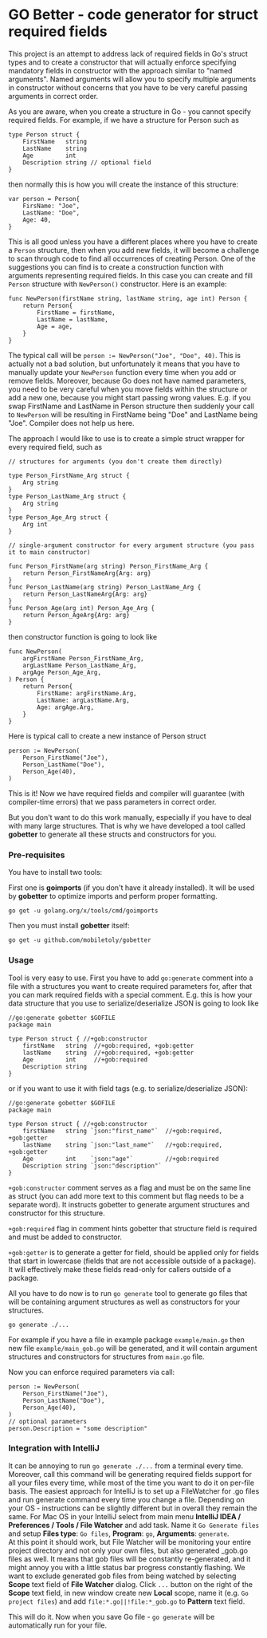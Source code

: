 # GO Better - code generator for struct required fields

This project is an attempt to address lack of required fields in Go's struct types and to create a constructor that
will actually enforce specifying mandatory fields in constructor with the approach similar to "named arguments".
Named arguments will allow you to specify multiple arguments in constructor without concerns that you have to be
very careful passing arguments in correct order.

As you are aware, when you create a structure in Go - you cannot specify required fields. For example, if we have
a structure for Person such as

```
type Person struct {
	FirstName   string
	LastName    string
	Age         int
	Description string // optional field
}
```

then normally this is how you will create the instance of this structure:

```
var person = Person{
    FirsName: "Joe",
    LastName: "Doe",
    Age: 40,
}
```

This is all good unless you have a different places where you have to create a `Person` structure, then when you
add new fields, it will become a challenge to scan through code to find all occurrences of creating Person. One of
the suggestions you can find is to create a construction function with arguments representing required fields.
In this case you can create and fill `Person` structure with `NewPerson()` constructor. Here is an example:

```
func NewPerson(firstName string, lastName string, age int) Person {
    return Person{
        FirstName = firstName,
        LastName = lastName,
        Age = age,
    }
}
```

The typical call will be `person := NewPerson("Joe", "Doe", 40)`.
This is actually not a bad solution, but unfortunately it means that you have to manually update your `NewPerson`
function every time when you add or remove fields. Moreover, because Go does not have named parameters, you
need to be very careful when you move fields within the structure or add a new one, because you might start
passing wrong values. E.g. if you swap FirstName and LastName in Person structure then suddenly your call to `NewPerson` 
will be resulting in FirstName being "Doe" and LastName being "Joe". Compiler does not help us here.

The approach I would like to use is to create a simple struct wrapper for every required field, such as

```
// structures for arguments (you don't create them directly)

type Person_FirstName_Arg struct {
    Arg string
}
type Person_LastName_Arg struct {
    Arg string
}
type Person_Age_Arg struct {
    Arg int
}

// single-argument constructor for every argument structure (you pass it to main constructor)

func Person_FirstName(arg string) Person_FirstName_Arg {
    return Person_FirstNameArg{Arg: arg}
}
func Person_LastName(arg string) Person_LastName_Arg {
    return Person_LastNameArg{Arg: arg}
}
func Person_Age(arg int) Person_Age_Arg {
    return Person_AgeArg{Arg: arg}
}

```

then constructor function is going to look like

```
func NewPerson(
    argFirstName Person_FirstName_Arg,
    argLastName Person_LastName_Arg,
    argAge Person_Age_Arg,
) Person {
    return Person{
        FirstName: argFirstName.Arg,
        LastName: argLastName.Arg,
        Age: argAge.Arg,
    }
}
```

Here is typical call to create a new instance of Person struct

```
person := NewPerson(
    Person_FirstName("Joe"),
    Person_LastName("Doe"),
    Person_Age(40),
)
```

This is it! Now we have required fields and compiler will guarantee (with compiler-time errors) that we pass
parameters in correct order.

But you don't want to do this work manually, especially if you have to deal with many large structures. That is why
we have developed a tool called **gobetter** to generate all these structs and constructors for you.

### Pre-requisites

You have to install two tools:

First one is **goimports** (if you don't have it already installed). It will be used by **gobetter** to optimize
imports and perform proper formatting.

```shell
go get -u golang.org/x/tools/cmd/goimports
```

Then you must install **gobetter** itself:

```shell
go get -u github.com/mobiletoly/gobetter
```

### Usage

Tool is very easy to use. First you have to add `go:generate` comment into a file with a structures you want to create
required parameters for, after that you can mark required fields with a special comment. E.g. this is how your 
data structure that you use to serialize/deserialize JSON is going to look like

```
//go:generate gobetter $GOFILE
package main

type Person struct { //+gob:constructor
	firstName   string  //+gob:required, +gob:getter
	lastName    string  //+gob:required, +gob:getter
	Age         int     //+gob:required
	Description string
}
```

or if you want to use it with field tags (e.g. to serialize/deserialize JSON):

```
//go:generate gobetter $GOFILE
package main

type Person struct { //+gob:constructor
	firstName   string `json:"first_name"`  //+gob:required, +gob:getter
	lastName    string `json:"last_name"`   //+gob:required, +gob:getter
	Age         int    `json:"age"`         //+gob:required
	Description string `json:"description"`
}
```

`+gob:constructor` comment serves as a flag and must be on the same line as struct (you can add more text to this
comment but flag needs to be a separate word). It instructs gobetter to generate argument structures and constructor
for this structure.

`+gob:required` flag in comment hints gobetter that structure field is required and must be added to constructor.

`+gob:getter` is to generate a getter for field, should be applied only for fields that start in lowercase (fields
that are not accessible outside of a package). It will effectively make these fields read-only for callers outside
of a package.

All you have to do now is to run `go generate` tool to generate go files that will be containing argument structures
as well as constructors for your structures.

```shell
go generate ./...
```

For example if you have a file in example package `example/main.go` then new file `example/main_gob.go` will be
generated, and it will contain argument structures and constructors for structures from `main.go` file.

Now you can enforce required parameters via call:

```
person := NewPerson(
    Person_FirstName("Joe"),
    Person_LastName("Doe"),
    Person_Age(40),
)
// optional parameters
person.Description = "some description"
```

### Integration with IntelliJ

It can be annoying to run `go generate ./...` from a terminal every time. Moreover, call this command will be generating
required fields support for all your files every time, while most of the time you want to do it on per-file basis.
The easiest approach for IntelliJ is to set up a FileWatcher for .go files and run generate command every time you
change a file. Depending on your OS - instructions can be slightly different but in overall they remain the same.
For Mac OS in your IntelliJ select from main menu **IntelliJ IDEA / Preferences / Tools / File Watcher** and add
<custom> task. Name it `Go Generate files` and setup **Files type**: `Go files`, **Program**: `go`,
**Arguments**: `generate`.<br>
At this point it should work, but File Watcher will be monitoring your entire project directory and not only your own
files, but also generated _gob.go files as well. It means that gob files will be constantly re-generated, and it might
annoy you with a little status bar progress constantly flashing. We want to exclude generated gob files from being
watched by selecting **Scope** text field of **File Watcher** dialog. Click `...` button on the right of the **Scope**
text field, in new window create new **Local** scope, name it (e.g. `Go project files`) and add
`file:*.go||!file:*_gob.go` to **Pattern** text field.

This will do it. Now when you save Go file - `go generate` will be automatically run for your file.

